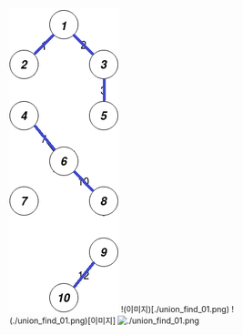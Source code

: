 ![이미지](./union_find_01.png)
!(이미지)[./union_find_01.png)
!(./union_find_01.png)[이미지]
![./union_find_01.png](이미지)
